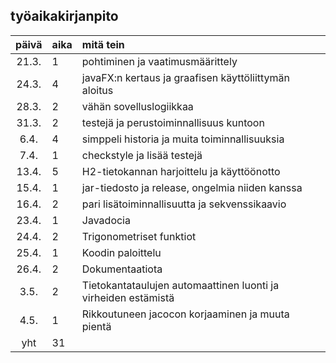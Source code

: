 ## työaikakirjanpito

| päivä | aika | mitä tein  |
| :----:|:-----| :-----|
| 21.3. | 1    | pohtiminen ja vaatimusmäärittely |
| 24.3. | 4    | javaFX:n kertaus ja graafisen käyttöliittymän aloitus |
| 28.3. | 2    | vähän sovelluslogiikkaa |
| 31.3. | 2    | testejä ja perustoiminnallisuus kuntoon |
| 6.4.  | 4    | simppeli historia ja muita toiminnallisuuksia |
| 7.4.  | 1    | checkstyle ja lisää testejä |
| 13.4. | 5    | H2-tietokannan harjoittelu ja käyttöönotto |
| 15.4. | 1    | jar-tiedosto ja release, ongelmia niiden kanssa |
| 16.4. | 2    | pari lisätoiminnallisuutta ja sekvenssikaavio |
| 23.4. | 1    | Javadocia |
| 24.4. | 2    | Trigonometriset funktiot |
| 25.4. | 1    | Koodin paloittelu |
| 26.4. | 2    | Dokumentaatiota |
| 3.5.  | 2    | Tietokantataulujen automaattinen luonti ja virheiden estämistä |
| 4.5.  | 1    | Rikkoutuneen jacocon korjaaminen ja muuta pientä |
| yht   | 31   | | 

